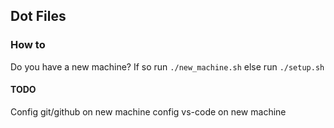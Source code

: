 ## Dot Files

### How to

Do you have a new machine? If so run `./new_machine.sh` else run `./setup.sh`

#### TODO

Config git/github on new machine
config vs-code on new machine